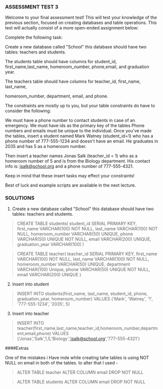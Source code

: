 ### ASSESSMENT TEST 3

Welcome to your final assessment test! This will test your knowledge of the previous section, focused on creating databases and table operations. This test will actually consist of a more open-ended assignment below:

Complete the following task:

Create a new database called "School" this database should have two tables: teachers and students.

The students table should have columns for student_id, first_name,last_name, homeroom_number, phone,email, and graduation year.

The teachers table should have columns for teacher_id, first_name, last_name,

homeroom_number, department, email, and phone.

The constraints are mostly up to you, but your table constraints do have to consider the following:

 We must have a phone number to contact students in case of an emergency.
 We must have ids as the primary key of the tables
Phone numbers and emails must be unique to the individual.
Once you've made the tables, insert a student named Mark Watney (student_id=1) who has a phone number of 777-555-1234 and doesn't have an email. He graduates in 2035 and has 5 as a homeroom number.

Then insert a teacher names Jonas Salk (teacher_id = 1) who as a homeroom number of 5 and is from the Biology department. His contact info is: jsalk@school.org and a phone number of 777-555-4321.

Keep in mind that these insert tasks may effect your constraints!

Best of luck and example scripts are available in the next lecture.

### SOLUTIONS

1. Create a new database called "School" this database should have two tables: teachers and students.

> CREATE TABLE students(
	student_id SERIAL PRIMARY KEY,
	first_name VARCHAR(100) NOT NULL,
	last_name VARCHAR(100) NOT NULL,
	homeroom_number VARCHAR(50) UNIQUE,
	phone VARCHAR(50) UNIQUE NOT NULL,
	email VARCHAR(200) UNIQUE,
	graduation_year VARCHAR(100)
)


>CREATE TABLE teacher(
	teacher_id SERIAL PRIMARY KEY,
	first_name VARCHAR(100) NOT NULL,
	last_name VARCHAR(100) NOT NULL,
	homeroom_number VARCHAR(50) UNIQUE,
	department VARCHAR(100) Unique,
	phone VARCHAR(50) UNIQUE NOT NULL,
	email VARCHAR(200) UNIQUE
)

2. Insert into student


> INSERT INTO students(first_name, last_name, student_id, phone, graduation_year, homeroom_number)
VALUES
('Mark', 'Watney', '1', '777-555-1234', '2035', 5)


3. Insert into teacher 

> INSERT INTO teacher(first_name,last_name,teacher_id,homeroom_number,department,email,phone)
VALUES
('Jonas','Salk',1,5,'Biology','jsalk@school.org','777-555-4321')

####Extras

One of the mistakes i Have mde while creating tahe tables is using NOT NULL on email in both of the tables. to alter that I used -

> ALTER TABLE teacher
ALTER COLUMN email DROP NOT NULL

> ALTER TABLE students
ALTER COLUMN email DROP NOT NULL
